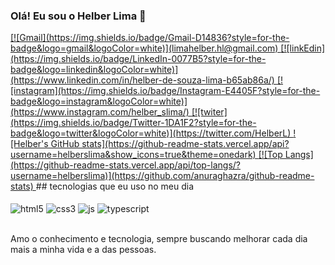 ### Olá! Eu sou o Helber Lima 👋
<a href="limahelber.hl@gmail.com"  target="_blank" rel="noopener noreferrer">
[![Gmail](https://img.shields.io/badge/Gmail-D14836?style=for-the-badge&logo=gmail&logoColor=white)](limahelber.hl@gmail.com)
</a>
<a href="https://www.linkedin.com/in/helber-de-souza-lima-b65ab86a/"  target="_blank" rel="noopener noreferrer">
[![linkEdin](https://img.shields.io/badge/LinkedIn-0077B5?style=for-the-badge&logo=linkedin&logoColor=white)](https://www.linkedin.com/in/helber-de-souza-lima-b65ab86a/)
</a>
<a href="https://www.instagram.com/helber_slima/"  target="_blank" rel="noopener noreferrer">
[![instagram](https://img.shields.io/badge/Instagram-E4405F?style=for-the-badge&logo=instagram&logoColor=white)](https://www.instagram.com/helber_slima/)
</a>
<a href="https://twitter.com/HelberL"  target="_blank" rel="noopener noreferrer">
[![twiter](https://img.shields.io/badge/Twitter-1DA1F2?style=for-the-badge&logo=twitter&logoColor=white)](https://twitter.com/HelberL)
</a>
<a href="" target="_blank" rel="noopener noreferrer">
![Helber's GitHub stats](https://github-readme-stats.vercel.app/api?username=helberslima&show_icons=true&theme=onedark)
</a>
<a href=""  target="_blank" rel="noopener noreferrer">
[![Top Langs](https://github-readme-stats.vercel.app/api/top-langs/?username=helberslima)](https://github.com/anuraghazra/github-readme-stats)
</a>
## tecnologias que eu uso no meu dia
<div style="display: inline_block"><br/>
    <img align="center" alt="html5" src="https://img.shields.io/badge/HTML5-E34F26?style=for-the-badge&logo=html5&logoColor=white">
    <img align="center" alt="css3" src="https://img.shields.io/badge/CSS3-1572B6?style=for-the-badge&logo=css3&logoColor=white">
    <img align="center" alt="js" src="https://img.shields.io/badge/JavaScript-323330?style=for-the-badge&logo=javascript&logoColor=F7DF1E">
    <img align="center" alt="typescript" src="https://img.shields.io/badge/TypeScript-007ACC?style=for-the-badge&logo=typescript&logoColor=white">

</div><br/>

Amo o conhecimento e tecnologia, sempre buscando melhorar cada dia mais a minha vida e a das pessoas.

